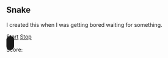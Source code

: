 ## Snake

I created this when I was getting bored waiting for something.

<style>
    #game {
        border: 10px solid;
        border-radius: 10px;
        margin: 30px auto;
    }
</style>
<div><a href="#" id="start">Start</a>
<a href="#" id="stop">Stop</a></div>
<canvas id="game" width="500" height="500"></canvas>
<div>Score: <span id="score"></div>
<script src="jquery.1.7.1.min.js"></script>
<script type="text/javascript">
brick = function(selector) {
    var el = $(selector);
    var w = el.width();
    var h = el.height();
    var ctx = el[0].getContext('2d');
    var colors = {
        'bg' : '#acc4ac',
        'fg' : '#444'
    };
    // cell size
    var cs = 10;
    //draw a box with brick co-ordinates x, y and size cs
    var draw_brick = function(x, y, color, border) {
        if (color == undefined) color = colors.fg;
        if (border == undefined) border = colors.bg;
        ctx.fillStyle = color;
        ctx.strokeStyle = border;
        ctx.moveTo(x * cs, y * cs);
        ctx.lineTo((x + 1) * cs, y * cs);
        ctx.lineTo(x * cs, (y + 1 ) * cs);
        ctx.closePath();
        ctx.fill();
        ctx.beginPath();
        ctx.arc((x * cs) + cs/2, (y * cs) + cs/2, Math.round(cs/2 - 2), Math.PI * 3/4, Math.PI * 7/4, false);
        ctx.fillStyle = border;
        ctx.fill();
        ctx.closePath();
        ctx.beginPath();
        ctx.arc((x * cs) + cs/2, (y * cs) + cs/2, Math.round(cs/2 - 2), Math.PI * 7/4, Math.PI * 3/4, false);
        ctx.fillStyle = color;
        ctx.fill();
        ctx.closePath();
        ctx.strokeWidth = 1;
        ctx.strokeStyle = color;
        ctx.strokeRect(x * cs, y * cs, cs, cs);
    }
    // clear screen
    var cls = function() {
        ctx.fillStyle = colors.bg;
        ctx.fillRect(0, 0, w, h);
        ctx.strokeStyle = "black";
        ctx.strokeRect(0, 0, w, h);
    }
    return {
        'cls' : cls,
        'draw_brick' : draw_brick,
        'w' : Math.floor(w/cs),
        'h' : Math.floor(h/cs)
    }
}

brick_game = {
    interval : 400,
    score : 0,
    fps : 2.5,
    speed : 1000/2.5,
    start : function() {},
    pause: function() {},
    stop: function() {},
    event : function() {}
}

object = {
    size: 0,
    body : [],
    direction : 'right'
}

$(document).ready(function() {
    // initial direction
    var d = 'right';
    // number of ms before the snake moves again
    var speed = 400;
    // score
    var score = 0;
    var interval;
    game = brick('#game');
    // the snake object
    snake = {
        length : 5,
        body : [],
        init : function() {
            snake.body = [];
            for (var i=snake.length; i>0; i--) {
                console.log(i)
                snake.body.push({ x : i, y : 0 });
                console.log(JSON.stringify(snake.body), snake.body.length)
            }
            console.log(JSON.stringify(snake.body))
        },
        draw : function() {
            game.cls();
            for (var i in snake.body) {
                game.draw_brick(snake.body[i].x, snake.body[i].y);
            }
        },
        move : function() {
            var head = snake.body[0];
            var dx = head.x;
            var dy = head.y;
            if (d == "left") {
                if (dx > 0) {
                    dx--;
                } else {
                    dx = game.w;
                }
            } else if (d == "right") {
                if (dx < game.w) {
                    dx++;
                } else {
                    dx = 0;
                } 
            }
            else if (d == "up") {
                if (dy > 0) {
                    dy--;
                } else {
                    dy = game.h;
                } 
            }
            else if (d == "down") {
                if (dy <= (game.h)) {
                    dy++;
                } else {
                    dy = 0;
                } 
            }

            // check for collision
            if (check_collision(snake, food)) {
                snake.length++;
                snake.body.unshift(food.body[0]);
                snake.draw();
                food.init();
                food.draw();
                score = score + 10;
            }

            var tail = snake.body.pop();
            tail.x = dx;
            tail.y = dy;
            snake.body.unshift(tail);
            console.log(JSON.stringify(snake.body))
            snake.draw();

            // check for collision with self
            if (check_collision({ body : snake.body.slice(1) }, { body : [snake.body[0]] })) {
            //if (snake.body.indexOf(tail) != snake.body.lastIndexOf(tail)) {
                console.log('Touched self!');
                game_over();
            }
        }
    };

    var food = {
        body : [],
        length : 1,
        init : function() {
            food.body = [];
            for (var i=0; i < food.length; i++) {
                food.body.push({
                    x : Math.round(Math.random() * game.w),
                    y : Math.round(Math.random() * game.h)
                });
            }
        },
        draw : function() {
            for (var i in food.body) {
                game.draw_brick(food.body[i].x, food.body[i].y);
            }
        }
    };

    var check_collision = function(obj1, obj2) {
        if ((obj1.body) && (obj2.body)) {
            for (var i in obj1.body) {
                for (var j in obj2.body) {
                    if ((obj1.body[i].x == obj2.body[j].x) && (obj1.body[i].y == obj2.body[j].y)) {
                        return true;
                    }
                }
            }
            return false;
        } else {
            return null;
        }
    }

    //keyboard controls
    $(document).keydown(function(e) {
        var key = e.which;
        //clause to prevent reverse gear
        if(key == "37" && d != "right") d = "left";
        else if(key == "38" && d != "down") d = "up";
        else if(key == "39" && d != "left") d = "right";
        else if(key == "40" && d != "up") d = "down";
    });

    

    var start_game = function() {
        game.cls();
        snake.init();
        snake.draw();
        food.init();
        food.draw();
        interval = setInterval(function() { snake.move(); food.draw(); $('#score').html(score); }, speed);
    }
    start_game();
    game_over = function() {
        if (typeof(interval) != "undefined") {
            clearInterval(interval);
        }
        if (confirm('Your score: ' + score + '. Start new game?')) {
            start_game();
        }
    }
    $('#start').click(function() {start_game(); });
    $('#stop').click(function() {game_over(); });
});
</script>